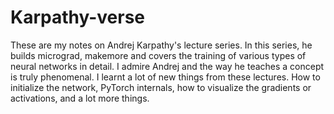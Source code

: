 # Karpathy-verse

These are my notes on Andrej Karpathy's lecture series. In this series, he builds micrograd, makemore and covers the training of various types of neural networks in detail. I admire Andrej and the way he teaches a concept is truly phenomenal. I learnt a lot of new things from these lectures. How to initialize the network, PyTorch internals, how to visualize the gradients or activations, and a lot more things.